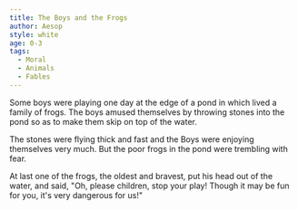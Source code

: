 ```yaml
---
title: The Boys and the Frogs
author: Aesop
style: white
age: 0-3
tags:
  - Moral
  - Animals
  - Fables
---
```


Some boys were playing one day at the edge of a pond in which lived a family of frogs. The boys amused themselves by throwing stones into the pond so as to make them skip on top of the water.

The stones were flying thick and fast and the Boys were enjoying themselves very much. But the poor frogs in the pond were trembling with fear.

At last one of the frogs, the oldest and bravest, put his head out of the water, and said, "Oh, please children, stop your play! Though it may be fun for you, it's very dangerous for us!"
